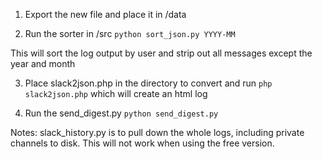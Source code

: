 1. Export the new file and place it in /data

2. Run the sorter in /src
`python sort_json.py YYYY-MM`

This will sort the log output by user and strip out all messages except the year and month

3. Place slack2json.php in the directory to convert and run 
`php slack2json.php` which will create an html log

4. Run the send_digest.py
`python send_digest.py`

Notes: slack_history.py is to pull down the whole logs, including private channels to disk.
This will not work when using the free version.